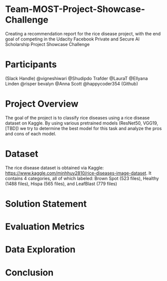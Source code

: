 # Team-MOST-Project-Showcase-Challenge

Creating a recommendation report for the rice disease project, with the end goal of competing in the Udacity Facebook Private and Secure AI Scholarship Project Showcase Challenge


# Participants
(Slack Handle) @vigneshiwari @Shudipdo Trafder @LauraT @Ellyana Linden @risper bevalyn @Anna Scott @happycoder354
(Github) 


# Project Overview

The goal of the project is to classify rice diseases using a rice disease dataset on Kaggle. By using various pretrained models (ResNet50, VGG19, [TBD]) we try to determine the best model for this task and analyze the pros and cons of each model.


# Dataset

The rice disease dataset is obtained via Kaggle: https://www.kaggle.com/minhhuy2810/rice-diseases-image-dataset. 
It contains 4 categories, all of which labeled: Brown Spot (523 files), Healthy (1488 files), Hispa (565 files), and LeafBlast (779 files)




# Solution Statement




# Evaluation Metrics



# Data Exploration




# Conclusion

